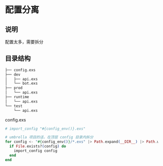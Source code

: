 # 配置分离

## 说明

配置太多，需要拆分

## 目录结构

```sh
├── config.exs
├── dev
│   ├── api.exs
│   └── bot.exs
├── prod
│   └── api.exs
├── runtime
│   └── api.exs
└── test
    └── api.exs
```

config.exs

```elixir
# import_config "#{config_env()}.exs"

# umbrella 项目的话，在顶层 config 目录内拆分
for config <- "#{config_env()}/*.exs" |> Path.expand(__DIR__) |> Path.wildcard() do
  if File.exists?(config) do
    import_config config
  end
end
```